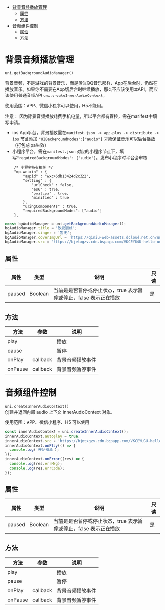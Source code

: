 - [背景音频播放管理](#背景音频播放管理)
  - [属性](#属性)
  - [方法](#方法)
- [音频组件控制](#音频组件控制)
  - [属性](#属性-1)
  - [方法](#方法-1)


# 背景音频播放管理
`uni.getBackgroundAudioManager()`

背景音频，不是游戏的背景音乐，而是类似QQ音乐那样，App在后台时，仍然在播放音乐。如果你不需要在App切后台时继续播放，那么不应该使用本API，而应该使用普通音频API `uni.createInnerAudioContext`。

使用范围：APP、微信小程序可以使用，H5不能用。

注意： 因为背景音频播放耗费手机电量，所以平台都有管控，需在manifest中填写申请。
- ios App平台，背景播放需在`manifest.json -> app-plus -> distribute -> ios` 节点添加 `"UIBackgroundModes":["audio"]` 才能保证音乐可以后台播放（打包成ipa生效）
- 小程序平台，需在`manifest.json` 对应的小程序节点下，填写`"requiredBackgroundModes": ["audio"]`。发布小程序时平台会审核
```
    /* 小程序特有相关 */
    "mp-weixin" : {
        "appid" : "wxc46db13424d2c322",
        "setting" : {
            "urlCheck" : false,
            "es6" : true,
            "postcss" : true,
            "minified" : true
        },
        "usingComponents" : true,
		"requiredBackgroundModes": ["audio"]
    },
```

```js
const bgAudioManager = uni.getBackgroundAudioManager();
bgAudioManager.title = '致爱丽丝';
bgAudioManager.singer = '暂无';
bgAudioManager.coverImgUrl = 'https://qiniu-web-assets.dcloud.net.cn/unidoc/zh/music-a.png';
bgAudioManager.src = 'https://bjetxgzv.cdn.bspapp.com/VKCEYUGU-hello-uniapp/2cc220e0-c27a-11ea-9dfb-6da8e309e0d8.mp3';
```

## 属性
|属性|	类型|	说明|	只读|
|--|--|--|--|
paused|	Boolean|	当前是是否暂停或停止状态，true 表示暂停或停止，false 表示正在播放| 是

## 方法
|方法|	参数|	说明|
|--|--|--|
play|		|播放  
pause|		|暂停
onPlay|	callback|	背景音频播放事件
onPause|	callback|	背景音频暂停事件

# 音频组件控制
`uni.createInnerAudioContext()`  
创建并返回内部 audio 上下文 innerAudioContext 对象。

使用范围：APP、微信小程序、H5 可以使用

```js
const innerAudioContext = uni.createInnerAudioContext();
innerAudioContext.autoplay = true;
innerAudioContext.src = 'https://bjetxgzv.cdn.bspapp.com/VKCEYUGU-hello-uniapp/2cc220e0-c27a-11ea-9dfb-6da8e309e0d8.mp3';
innerAudioContext.onPlay(() => {
  console.log('开始播放');
});
innerAudioContext.onError((res) => {
  console.log(res.errMsg);
  console.log(res.errCode);
});
```

## 属性
|属性|	类型|	说明|	只读|
|--|--|--|--|
paused|	Boolean|	当前是是否暂停或停止状态，true 表示暂停或停止，false 表示正在播放| 是

## 方法
|方法|	参数|	说明|
|--|--|--|
play|		|播放  
pause|		|暂停
onPlay|	callback|	背景音频播放事件
onPause|	callback|	背景音频暂停事件